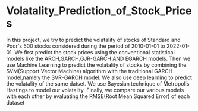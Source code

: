# Volatality_Prediction_of_Stock_Prices
In this project, we try to predict the volatality of stocks of Standard and Poor's 500 stocks considered during the period of 2010-01-01 to 2022-01-01.
We first predict the stock prices using the conventional statistical models like the ARCH,GARCH,GJR-GARCH AND EGARCH models.
Then we use Machine Learning to predict the volatality of stocks by combining the SVM(Support Vector Machine) algorithm with the traditional GARCH model,namely the SVR-GARCH model.
We also use deep learning to predict the volatality of the same datset.
We use Bayesian technique of Metropolis Hastings to model our volatality.
Finally, we compare our various models with each other by evaluating the RMSE(Root Mean Squared Error) of each dataset
